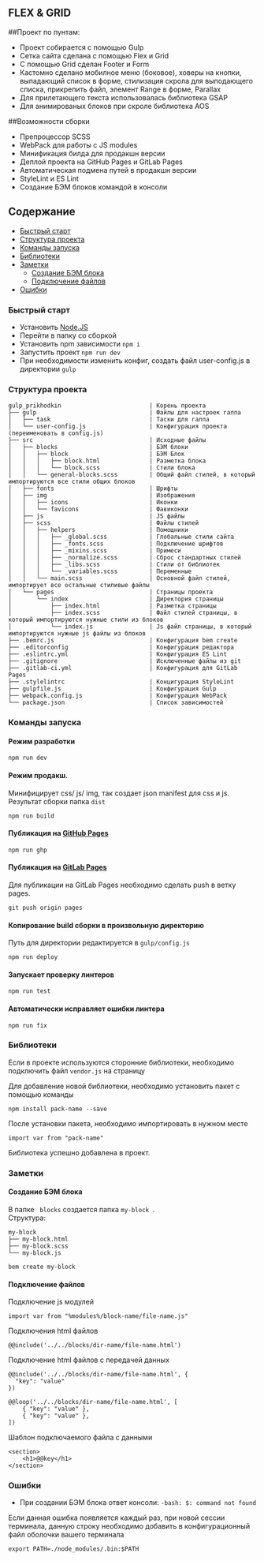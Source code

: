 ## FLEX & GRID

##Проект по пунтам:
+ Проект собирается с помощью Gulp
+ Сетка сайта сделана с помощью Flex и Grid
+ С помощью Grid сделан Footer и Form
+ Кастомно сделано мобилное меню (боковое), ховеры на кнопки, выпадающий список в форме, стилизация скрола для выподающего списка, прикрепить файл, элемент Range в форме, Parallax
+ Для прилетающего текста использовалась библиотека GSAP
+ Для анимированых блоков при скроле библиотека AOS

##Возможности сборки
+ Препроцессор SCSS
+ WebPack для работы с JS modules
+ Минификация билда для продакшн версии
+ Деплой проекта на GitHub Pages и GitLab Pages
+ Автоматическая подмена путей в продакшн версии
+ StyleLint и ES Lint
+ Создание БЭМ блоков командой в консоли

## Содержание
 + [Быстрый старт](#setup)
 + [Структура проекта](#file)
 + [Команды запуска](#command)
 + [Библиотеки](#libs)
 + [Заметки](#help)
    + [Создание БЭМ блока](#bem)
    + [Подключение файлов](#include)
 + [Ошибки](#error)

### <a name="setup"></a> Быстрый старт

+ Установить [Node.JS](https://nodejs.org/en/)
+ Перейти в папку со сборкой
+ Установить npm зависимости ```npm i ```
+ Запустить проект ```npm run dev```
+ При необходимости изменить конфиг, создать файл user-config.js в директории `gulp`
### <a name="file"></a> Структура проекта
```
gulp_prikhodkin                         | Корень проекта
├── gulp                                | Файлы для настроек галпа 
│   ├── task                            | Таски для галпа
│   └── user-config.js                  | Конфигурация проекта (переименовать в config.js)
├── src                                 | Исходные файлы
│   ├── blocks                          | БЭМ блоки
│   │   ├── block                       | БЭМ Блок
│   │   │   ├── block.html              | Разметка блока
│   │   │   └── block.scss              | Стили блока
│   │   └── general-blocks.scss         | Общий файл стилей, в который импортируются все стили общих блоков 
│   ├── fonts                           | Шрифты
│   ├── img                             | Изображения
│   │   ├── icons                       | Иконки            
│   │   └── favicons                    | Фавиконки
│   ├── js                              | JS файлы
│   ├── scss                            | Файлы стилей
│   │   ├── helpers                     | Помощники
│   │   │   ├── _global.scss            | Глобальные стили сайта
│   │   │   ├── _fonts.scss             | Подключение шрифтов
│   │   │   ├── _mixins.scss            | Примеси
│   │   │   ├── _normalize.scss         | Сброс стандартных стилей
│   │   │   ├── _libs.scss              | Стили от библиотек
│   │   │   └── _variables.scss         | Переменные
│   │   └── main.scss                   | Основной файл стилей, импортирует все остальные стиливые файлы
│   └── pages                           | Страницы проекта
│       └── index                       | Директория страницы
│           ├── index.html              | Разметка страницы
│           ├── index.scss              | Файл стилей страницы, в который импортируются нужные стили из блоков
│           └── index.js                | Js файл страницы, в который импортируются нужные js файлы из блоков
├── .bemrc.js                           | Конфигурация bem create
├── .editorconfig                       | Конфигурация редактора
├── .eslintrc.yml                       | Конфигурация ES Lint
├── .gitignore                          | Исключенные файлы из git
├── .gitlab-ci.yml                      | Конфигурация для GitLab Pages
├── .stylelintrc                        | Концигурация StyleLint
├── gulpfile.js                         | Конфигурация Gulp
├── webpack.config.js                   | Конфигурация WebPack
└── package.json                        | Список зависимостей 

```

### <a name="command"></a> Команды запуска

#### Режим разработки 
```
npm run dev
```
    
#### Режим продакш. 
Минифицирует css/ js/ img, так создает json manifest для css и js. Результат сборки папка ```dist ```
    
```
npm run build
```

#### Публикация на [GitHub Pages](https://pages.github.com/)

```
npm run ghp
```

#### Публикация на [GitLab Pages](https://docs.gitlab.com/ee/user/project/pages/)
Для публикации на GitLab Pages необходимо сделать push в ветку pages. 

```
git push origin pages
```

#### Копирование build сборки в произвольную директорию 
Путь для директории редактируется в ```gulp/config.js ```
```
npm run deploy
```

#### Запускает проверку линтеров

```
npm run test
```

#### Автоматически исправляет ошибки линтера

```
npm run fix
```
### <a name="libs"></a> Библиотеки
Если в проекте используются сторонние библиотеки, необходимо подключить файл `vendor.js` на страницу

Для добавление новой библиотеки, необходимо установить пакет с помощью команды

```
npm install pack-name --save
```

После установки пакета, необходимо импортировать в нужном месте

```
import var from "pack-name"
```

Библиотека успешно добавлена в проект.

### <a name="help"></a> Заметки
#### <a name="bem"></a> Создание БЭМ блока   
В папке ``` blocks``` создается папка ```my-block ```. 
<br>Структура:
```
my-block
├── my-block.html
├── my-block.scss
└── my-block.js
```

```
bem create my-block
```
   
#### <a name="include"></a> Подключение файлов
Подключение js модулей 
```
import var from "%modules%/block-name/file-name.js"
```

Подключения html файлов 
```
@@include('../../blocks/dir-name/file-name.html')
```
Подключение html файлов с передачей данных
```
@@include('../../blocks/dir-name/file-name.html', {
  "key": "value"
})
```
```
@@loop('../../blocks/dir-name/file-name.html', [
    { "key": "value" },
    { "key": "value" },
])
```

Шаблон подключаемого файла с данными
```
<section>
    <h1>@@key</h1>
</section>
```

### <a name="error"></a> Ошибки

+ При создании БЭМ блока ответ консоли: `-bash: $: command not found`

Если данная ошибка появляется каждый раз, при новой сессии терминала, данную строку необходимо добавить в конфигурационный файл оболочки вашего терминала

```
export PATH=./node_modules/.bin:$PATH
```


